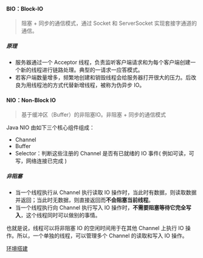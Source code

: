 #### BIO：Block-IO
> 阻塞 + 同步的通信模式，通过 Socket 和 ServerSocket 实现套接字通道的通信。

##### 原理

- 服务器通过一个 Acceptor 线程，负责监听客户端请求和为每个客户端创建一个新的线程进行链路处理。典型的一请求一应答模式。
- 若客户端数量增多，频繁地创建和销毁线程会给服务器打开很大的压力。后改良为用线程池的方式代替新增线程，被称为伪异步 IO。

#### NIO：Non-Block IO
> 基于缓冲区（Buffer）的非阻塞IO。非阻塞 + 同步的通信模式

Java NIO 由如下三个核心组件组成：

- Channel
- Buffer
- Selector：判断这些注册的 Channel 是否有已就绪的 IO 事件( 例如可读，可写，网络连接已完成 )

##### 非阻塞
- 当一个线程执行从 Channel 执行读取 IO 操作时，当此时有数据，则读取数据并返回；当此时无数据，则直接返回而**不会阻塞当前线程**。
- 当一个线程执行向 Channel 执行写入 IO 操作时，**不需要阻塞等待它完全写入**，这个线程同时可以做别的事情。

也就是说，线程可以将非阻塞 IO 的空闲时间用于在其他 Channel 上执行 IO 操作。所以，一个单独的线程，可以管理多个 Channel 的读取和写入 IO 操作。


[环境搭建](http://svip.iocoder.cn/Netty/build-debugging-environment/)